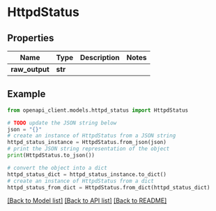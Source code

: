 # HttpdStatus


## Properties

Name | Type | Description | Notes
------------ | ------------- | ------------- | -------------
**raw_output** | **str** |  | 

## Example

```python
from openapi_client.models.httpd_status import HttpdStatus

# TODO update the JSON string below
json = "{}"
# create an instance of HttpdStatus from a JSON string
httpd_status_instance = HttpdStatus.from_json(json)
# print the JSON string representation of the object
print(HttpdStatus.to_json())

# convert the object into a dict
httpd_status_dict = httpd_status_instance.to_dict()
# create an instance of HttpdStatus from a dict
httpd_status_from_dict = HttpdStatus.from_dict(httpd_status_dict)
```
[[Back to Model list]](../README.md#documentation-for-models) [[Back to API list]](../README.md#documentation-for-api-endpoints) [[Back to README]](../README.md)


